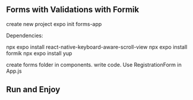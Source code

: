 Forms with Validations with Formik 
---------------------------------
create new project
expo init forms-app

Dependencies:

npx expo install react-native-keyboard-aware-scroll-view
npx expo install  formik
npx expo install yup

create forms folder in components.
write code.
Use RegistrationForm in App.js

Run and Enjoy
----------------------------------------